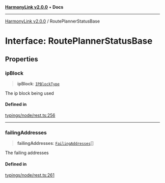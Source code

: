 [**HarmonyLink v2.0.0**](../README.md) • **Docs**

***

[HarmonyLink v2.0.0](../globals.md) / RoutePlannerStatusBase

# Interface: RoutePlannerStatusBase

## Properties

### ipBlock

> **ipBlock**: [`IPBlockType`](IPBlockType.md)

The ip block being used

#### Defined in

[typings/node/rest.ts:256](https://github.com/Joniii11/HarmonyLink/blob/master/src/typings/node/rest.ts#L256)

***

### failingAddresses

> **failingAddresses**: [`FailingAddresses`](FailingAddresses.md)[]

The failing addresses

#### Defined in

[typings/node/rest.ts:261](https://github.com/Joniii11/HarmonyLink/blob/master/src/typings/node/rest.ts#L261)
